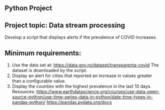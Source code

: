Python Project
--------------

Project topic: Data stream processing
-------------------------------------

Develop a script that displays alerts if the prevalence of COVID increases.

Minimum requirements:
---------------------

1. Use the data set at: https://data.gov.ro/dataset/transparenta-covid
The dataset is downloaded by the script.
2. Display an alert for cities that reported an increase in values greater than a configurable value.
3. Display the counties with the highest prevalence in the last 10 days.
Resources:
https://www.earthdatascience.org/courses/use-data-open-source-python/use-time-series-data-in-python/date-time-types-in-pandas-python/
https://pandas.pydata.org/docs
